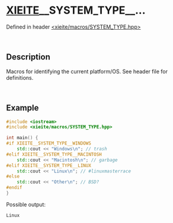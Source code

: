 # [XIEITE](../../macros.md)\_\_SYSTEM\_TYPE\_\_...
Defined in header [<xieite/macros/SYSTEM_TYPE.hpp>](../../include/xieite/macros/SYSTEM_TYPE.hpp)

&nbsp;

## Description
Macros for identifying the current platform/OS. See header file for definitions.

&nbsp;

## Example
```cpp
#include <iostream>
#include <xieite/macros/SYSTEM_TYPE.hpp>

int main() {
#if XIEITE__SYSTEM_TYPE__WINDOWS
    std::cout << "Windows\n"; // trash
#elif XIEITE__SYSTEM_TYPE__MACINTOSH
    std::cout << "Macintosh\n"; // garbage
#elif XIEITE__SYSTEM_TYPE__LINUX
    std::cout << "Linux\n"; // #linuxmasterrace
#else
    std::cout << "Other\n"; // BSD?
#endif
}
```
Possible output:
```
Linux
```

